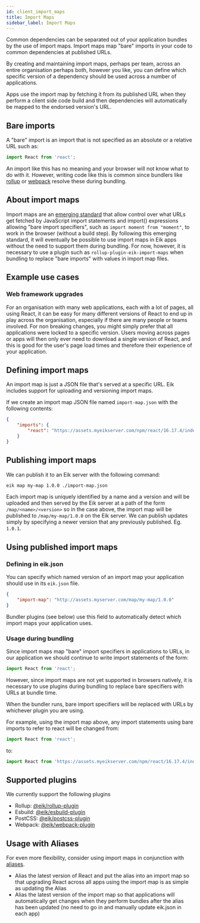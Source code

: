```yaml
---
id: client_import_maps
title: Import Maps
sidebar_label: Import Maps
---
```


Common dependencies can be separated out of your application bundles by the use of import maps.
Import maps map "bare" imports in your code to common dependencies at published URLs.

By creating and maintaining import maps, perhaps per team, across an entire organisation perhaps both, however you like, you can define which specific version of a dependency should be used across a number of applications. 

Apps use the import map by fetching it from its published URL when they perform a client side code build and then dependencies will automatically be mapped to the endorsed version's URL.

## Bare imports

A "bare" import is an import that is not specified as an absolute or a relative URL such as:

```js
import React from 'react';
```

An import like this has no meaning and your browser will not know what to do with it. However, writing code like this is common since bundlers like [rollup](https://rollupjs.org/) or [webpack](https://webpack.js.org/) resolve these during bundling.

## About import maps

Import maps are an [emerging standard](https://github.com/WICG/import-maps) that allow control over what URLs get fetched by JavaScript import statements and import() expressions allowing "bare import specifiers", such as `import moment from "moment"`, to work in the browser (without a build step). By following this emerging standard, it will eventually be possible to use import maps in Eik apps without the need to support them during bundling. For now, however, it is necessary to use a plugin such as `rollup-plugin-eik-import-maps` when bundling to replace "bare imports" with values in import map files.

## Example use cases

### Web framework upgrades

For an organisation with many web applications, each with a lot of pages, all using React, it can be easy for many different versions of React to end up in play across the organisation, especially if there are many people or teams involved. For non breaking changes, you might simply prefer that all applications were locked to a specific version. Users moving across pages or apps will then only ever need to download a single version of React, and this is good for the user's page load times and therefore their experience of your application.

## Defining import maps

An import map is just a JSON file that's served at a specific URL. Eik includes support for uploading and versioning import maps.

If we create an import map JSON file named `import-map.json` with the following contents:

```json
{
    "imports": {
        "react": "https://assets.myeikserver.com/npm/react/16.17.4/index.js"
    }
}
```

## Publishing import maps

We can publish it to an Eik server with the following command:

```sh
eik map my-map 1.0.0 ./import-map.json
```

Each import map is uniquely identified by a name and a version and will be uploaded and then served by the Eik server at a path of the form `/map/<name>/<version>` so in the case above, the import map will be published to `/map/my-map/1.0.0` on the Eik server. We can publish updates simply by specifying a newer version that any previously published. Eg. `1.0.1`.

## Using published import maps

### Defining in eik.json

You can specify which named version of an import map your application should use in its `eik.json` file.

```json
{
    "import-map": "http://assets.myserver.com/map/my-map/1.0.0"
}
```

Bundler plugins (see below) use this field to automatically detect which import maps your application uses.

### Usage during bundling

Since import maps map "bare" import specifiers in applications to URLs, in our application we should continue to write import statements of the form:

```js
import React from 'react';
```

However, since import maps are not yet supported in browsers natively, it is necessary to use plugins during bundling to replace bare specifiers with URLs at bundle time.

When the bundler runs, bare import specifiers will be replaced with URLs by whichever plugin you are using. 

For example, using the import map above, any import statements using bare imports to refer to react will be changed from:

```js
import React from 'react';
```

to:

```js
import React from 'https://assets.myeikserver.com/npm/react/16.17.4/index.js';
```

## Supported plugins

We currently support the following plugins

* Rollup: [@eik/rollup-plugin](https://github.com/eik-lib/rollup-plugin)
* Esbuild: [@eik/esbuild-plugin](https://github.com/eik-lib/esbuild-plugin)
* PostCSS: [@eik/postcss-plugin](https://github.com/eik-lib/postcss-plugin)
* Webpack: [@eik/webpack-plugin](https://github.com/eik-lib/webpack-plugin)

## Usage with Aliases

For even more flexibility, consider using import maps in conjunction with [aliases](/docs/client_aliases). 

* Alias the latest version of React and put the alias into an import map so that upgrading React across all apps using the import map is as simple as updating the Alias
* Alias the latest version of the import map so that applications will automatically get changes when they perform bundles after the alias has been updated (no need to go in and manually update eik.json in each app)